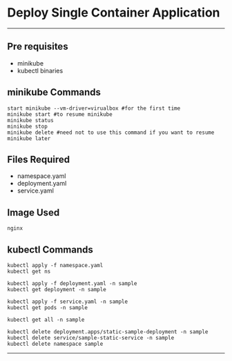 # Deploy Single Container Application
_____________________________________

## Pre requisites
- minikube
- kubectl binaries

## minikube Commands
```
start minikube --vm-driver=virualbox #for the first time
minikube start #to resume minikube
minikube status
minikube stop
minikube delete #need not to use this command if you want to resume minikube later
```

## Files Required
- namespace.yaml
- deployment.yaml
- service.yaml

## Image Used
``` 
nginx 
```

## kubectl Commands

```
kubectl apply -f namespace.yaml
kubectl get ns

kubectl apply -f deployment.yaml -n sample
kubectl get deployment -n sample

kubectl apply -f service.yaml -n sample
kubectl get pods -n sample

kubectl get all -n sample

kubectl delete deployment.apps/static-sample-deployment -n sample
kubectl delete service/sample-static-service -n sample
kubectl delete namespace sample
```
_______________________________________________________________________